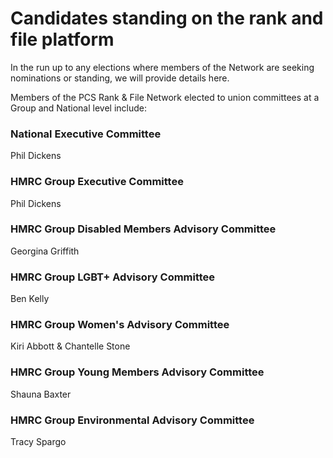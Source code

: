 <h1 class="section-heading centered">Candidates standing on the rank and file platform</h1>

In the run up to any elections where members of the Network are seeking nominations or standing, we will provide details here.

Members of the PCS Rank & File Network elected to union committees at a Group and National level include:

### National Executive Committee
Phil Dickens

### HMRC Group Executive Committee
Phil Dickens

### HMRC Group Disabled Members Advisory Committee
Georgina Griffith

### HMRC Group LGBT+ Advisory Committee
Ben Kelly

### HMRC Group Women's Advisory Committee
Kiri Abbott & Chantelle Stone

### HMRC Group Young Members Advisory Committee
Shauna Baxter

### HMRC Group Environmental Advisory Committee
Tracy Spargo
